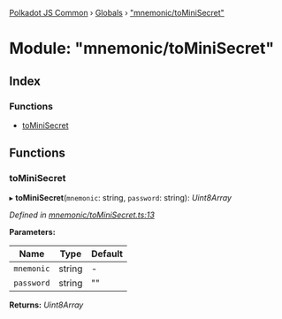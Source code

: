[Polkadot JS Common](../README.md) › [Globals](../globals.md) › ["mnemonic/toMiniSecret"](_mnemonic_tominisecret_.md)

# Module: "mnemonic/toMiniSecret"

## Index

### Functions

* [toMiniSecret](_mnemonic_tominisecret_.md#tominisecret)

## Functions

###  toMiniSecret

▸ **toMiniSecret**(`mnemonic`: string, `password`: string): *Uint8Array*

*Defined in [mnemonic/toMiniSecret.ts:13](https://github.com/polkadot-js/common/blob/f68294c4/packages/util-crypto/src/mnemonic/toMiniSecret.ts#L13)*

**Parameters:**

Name | Type | Default |
------ | ------ | ------ |
`mnemonic` | string | - |
`password` | string | "" |

**Returns:** *Uint8Array*
